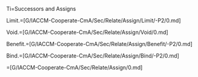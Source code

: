 Ti=Successors and Assigns

Limit.=[G/IACCM-Cooperate-CmA/Sec/Relate/Assign/Limit/-P2/0.md]

Void.=[G/IACCM-Cooperate-CmA/Sec/Relate/Assign/Void/0.md]

Benefit.=[G/IACCM-Cooperate-CmA/Sec/Relate/Assign/Benefit/-P2/0.md]

Bind.=[G/IACCM-Cooperate-CmA/Sec/Relate/Assign/Bind/-P2/0.md]

=[G/IACCM-Cooperate-CmA/Sec/Relate/Assign/0.md]
